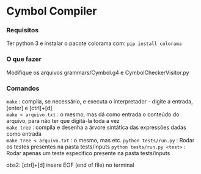 # Cymbol Compiler
### Requisitos
Ter python 3 e instalar o pacote colorama com:
    `pip install colorama`

### O que fazer
Modifique os arquivos grammars/Cymbol.g4 e CymbolCheckerVisitor.py 

### Comandos
`make`                    : compila, se necessário, e executa o interpretador - digite a entrada, [enter] e [ctrl]+[d]
<br>
`make < arquivo.txt`      : o mesmo, mas dá como entrada o conteúdo do arquivo, para não ter que digitá-la toda a vez
<br>
`make tree`		        : compila e desenha a árvore sintática das expressões dadas como entrada 
<br>
`make tree < arquivo.txt` : o mesmo, mas etc.
`python tests/run.py` : Rodar os testes presentes na pasta tests/inputs
`python tests/run.py <test>` : Rodar apenas um teste especifico presente na pasta tests/inputs


obs2: [ctrl]+[d] insere EOF (end of file) no terminal
